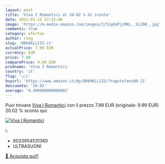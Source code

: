 ```yaml
---
layout: post
title: 'Viva I Romantici al 20.02 % di sconto'
date: 2021-01-15 17:52:40
image: 'https://m.media-amazon.com/images/I/51gOoPjLMKL._SL200_.jpg'
comments: true
category: ofertas
author: ring
slug: 'B004KLLIIS-it'
actualPrice: 7.99 EUR
currency: EUR
price: 7.99
comparePrice: 9.99 EUR
prodname: 'Viva I Romantici'
country: 'it'
flag: '🇮🇹'
buyurl: 'https://www.amazon.it/dp/B004KLLIIS/?tag=tolees00-21'
descuento: '20.02'
average: '9.490000000000002'
---
```


Puoi trovare [Viva I Romantici](https://www.amazon.it/dp/B004KLLIIS/?tag=tolees00-21) con il prezzo 7.99 EUR (originale: 9.99 EUR) 20.02 % sconto qui:

[![Viva I Romantici](https://m.media-amazon.com/images/I/51gOoPjLMKL._SL200_.jpg)](https://www.amazon.it/dp/B004KLLIIS/?tag=tolees00-21)

ℹ️:

- 8033954531360
- ULTRASUONI

[🛒 Acquista qui!!](https://www.amazon.it/dp/B004KLLIIS/?tag=tolees00-21)
